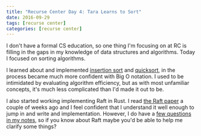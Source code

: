 ```yaml
---
title: "Recurse Center Day 4: Tara Learns to Sort"
date: 2016-09-29
tags: [recurse center]
categories: [recurse center]
---
```


I don't have a formal CS education, so one thing I'm focusing on at RC
is filling in the gaps in my knowledge of data structures and
algorithms. Today I focused on sorting algorithms.

I learned about and implemented [insertion
sort](https://gist.github.com/taravancil/2ae627050856dde5d221ca810310e26f)
and
[quicksort](https://gist.github.com/taravancil/6c0a568d1fa84c7f9ef962ba24ea4be8),
in the process became much more confident with Big O notation. I used
to be intimidated by evaluating algorithm efficiency, but as with most
unfamiliar concepts, it's much less complicated than I'd made it out
to be.

I also started working implementing Raft in Rust. I read [the Raft
paper](https://www.usenix.org/system/files/conference/atc14/atc14-paper-ongaro.pdf)
a couple of weeks ago and I feel confident that I understand it well enough to
jump in and write and implementation. However, I do have a [few questions in my
notes](https://github.com/taravancil/reading-notes/blob/master/papers/raft-short.org#questions),
so if you know about Raft maybe you'd be able to help me clarify some things?
